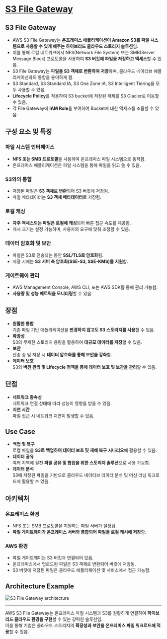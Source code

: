 # [S3 File Gateway](https://docs.aws.amazon.com/ko_kr/filegateway/latest/files3/what-is-file-s3.html)

## S3 File Gateway

* AWS S3 File Gateway는 **온프레미스 애플리케이션이 Amazon S3를 파일 시스템으로 사용할 수 있게 해주는 하이브리드 클라우드 스토리지 솔루션**임.  
* 이를 통해 로컬 네트워크에서 NFS(Network File System) 또는 SMB(Server Message Block) 프로토콜을 사용하여 **S3 버킷에 파일을 저장하고 액세스**할 수 있음.  
* S3 File Gateway는 **파일을 S3 객체로 변환하여 저장**하며, 클라우드 네이티브 애플리케이션과의 통합을 용이하게 함.  
* S3 Standard, S3 Standard IA, S3 One Zone IA, S3 Intelligent Tiering을 모두 사용할 수 있음.  
* **Lifecycle Policy**를 적용하여 S3 bucket에 저장된 객체를 S3 Glacier로 이동할 수 있음.
* 각 File Gateway에 **IAM Role**을 부여하여 Bucket에 대한 액세스를 조율할 수 있음.

## 구성 요소 및 특징

### 파일 시스템 인터페이스

* **NFS 또는 SMB 프로토콜**을 사용하여 온프레미스 파일 시스템으로 동작함.  
* 온프레미스 애플리케이션은 파일 시스템을 통해 파일을 읽고 쓸 수 있음.

### S3와의 통합

* 저장된 파일은 **S3 객체로 변환**되어 S3 버킷에 저장됨.  
* 파일 메타데이터는 **S3 객체 메타데이터**로 저장됨.

### 로컬 캐싱

* **자주 액세스되는 파일은 로컬에 캐싱**되어 빠른 접근 속도를 제공함.  
* 캐시 크기는 설정 가능하며, 사용자의 요구에 맞춰 조정할 수 있음.

### 데이터 암호화 및 보안

* 파일은 S3로 전송되는 동안 **SSL/TLS로 암호화**됨.
* 저장 시에는 **S3 서버 측 암호화(SSE-S3, SSE-KMS)를 지원**함.

### 게이트웨이 관리

* AWS Management Console, AWS CLI, 또는 AWS SDK를 통해 관리 가능함.  
* **사용량 및 성능 메트릭을 모니터링**할 수 있음.


## 장점

* **원활한 통합**  
기존 파일 기반 애플리케이션을 **변경하지 않고도 S3 스토리지를 사용**할 수 있음.
* **확장성**  
S3의 무제한 스토리지 용량을 활용하여 **대규모 데이터를 저장**할 수 있음.  
* **보안**  
전송 중 및 저장 시 **데이터 암호화를 통해 보안을 강화**함.
* **데이터 보호**  
S3의 **버전 관리 및 Lifecycle 정책을 통해 데이터 보호 및 보관을 관리**할 수 있음.

## 단점

* **네트워크 종속성**  
네트워크 연결 상태에 따라 성능이 영향을 받을 수 있음.
* **지연 시간**  
파일 접근 시 네트워크 지연이 발생할 수 있음.

## Use Case

* **백업 및 복구**  
로컬 파일을 **S3로 백업하여 데이터 보호 및 재해 복구 시나리오**에 활용할 수 있음.
* **데이터 공유**  
여러 지역에 걸친 **파일 공유 및 협업을 위한 스토리지 솔루션**으로 사용 가능함.
* **데이터 분석**  
S3에 저장된 파일을 기반으로 클라우드 네이티브 데이터 분석 및 머신 러닝 워크로드에 활용할 수 있음.

## 아키텍처

### 온프레미스 환경

* NFS 또는 SMB 프로토콜을 지원하는 파일 서버가 설정됨.  
* **파일 게이트웨이가 온프레미스 서버와 통합되어 파일을 로컬 캐시에 저장**함.

### AWS 환경

* 파일 게이트웨이는 S3 버킷과 연결되어 있음.  
* 온프레미스에서 업로드된 파일은 S3 객체로 변환되어 버킷에 저장됨.  
* S3 버킷에 저장된 파일은 클라우드 애플리케이션 및 서비스에서 접근 가능함.  

## Architecture Example

![S3 File Gateway architecture](https://github.com/LeeWooJung/AWS-SAA-C03/assets/31682438/6f9b43e6-c4ef-4690-8798-1358362d38fe)


----
AWS S3 File Gateway는 온프레미스 파일 시스템과 S3를 원활하게 연결하여 **하이브리드 클라우드 환경을 구현**할 수 있는 강력한 솔루션임.  
이를 통해 기업은 클라우드 스토리지의 **확장성과 보안을 온프레미스 파일 워크로드에 적용**할 수 있음.